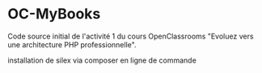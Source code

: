 # OC-MyBooks

Code source initial de l'activité 1 du cours OpenClassrooms "Evoluez vers une architecture PHP professionnelle".

installation de silex via composer en ligne de commande
